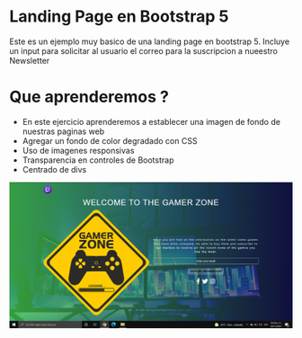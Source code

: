 # Landing Page en Bootstrap 5
Este es un ejemplo muy basico de una landing page en bootstrap 5.
Incluye un input para solicitar al usuario el correo para la suscripcion a nueestro Newsletter

# Que aprenderemos ?
* En este ejercicio aprenderemos a establecer una imagen de fondo de nuestras paginas web
* Agregar un fondo de color degradado con CSS 
* Uso de imagenes responsivas
* Transparencia en controles de Bootstrap
* Centrado de divs


![alt text](https://github.com/VMErik/bootstrap-LP/blob/master/img/captura.PNG)

